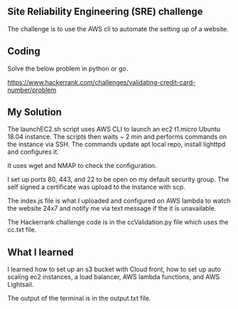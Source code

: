 ## Site Reliability Engineering (SRE) challenge

The challenge is to use the AWS cli to automate the setting up of a website.

## Coding

Solve the below problem in python or go.

https://www.hackerrank.com/challenges/validating-credit-card-number/problem

## My Solution

The launchEC2.sh script uses AWS CLI to launch an ec2 t1.micro Ubuntu 18.04 instance.  The scripts then waits ~ 2 min and performs commands on the instance via SSH. The commands update apt local repo, install lighttpd and configures it.

It uses wget and NMAP to check the configuration.

I set up ports 80, 443, and 22 to be open on my default security group. The self signed a certificate was upload to the instance with scp.

The index.js file is what I uploaded and configured on AWS lambda to watch the website 24x7 and notify me via text message if the it is unavailable.

The Hackerrank challenge code is in the ccValidation.py file which uses the cc.txt file.

## What I learned

I learned how to set up an s3 bucket with Cloud front, how to set up auto scaling ec2 instances, a load balancer, AWS lambda functions, and AWS Lightsail.  

The output of the terminal is in the output.txt file.
